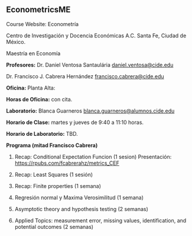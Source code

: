 ## EconometricsME

Course Website: Econometría

Centro de Investigación y Docencia Económicas A.C. 
Santa Fe, Ciudad de México.

Maestría en Economía

**Profesores:** 
Dr. Daniel Ventosa Santaulária
[daniel.ventosa\@cide.edu](mailto:daniel.ventosa@cide.edu)

Dr. Francisco J. Cabrera Hernández
[francisco.cabrera\@cide.edu](mailto:francisco.cabrera@cide.edu)

**Oficina:** Planta Alta:

**Horas de Oficina:** con cita.

**Laboratorio:** Blanca Guarneros
[blanca.guarneros\@alumnos.cide.edu](mailto:blanca.guarneros@alumnos.cide.edu)

**Horario de Clase:** martes y jueves de 9:40 a 11:10 horas.

**Horario de Laboratorio:** TBD.



**Programa (mitad Francisco Cabrera)**

1) Recap: Conditional Expectation Funcion (1 sesion)
Presentación: https://rpubs.com/fcabrerahz/metrics_CEF

2) Recap: Least Squares (1 sesión)

3) Recap: Finite properties (1 semana)

4) Regresión normal y Maxima Verosimilitud (1 semana)

5) Asymptotic theory and hypothesis testing (2 semanas)

6) Applied Topics: measurement error, missing values, identification, and potential outcomes (2 semanas)
